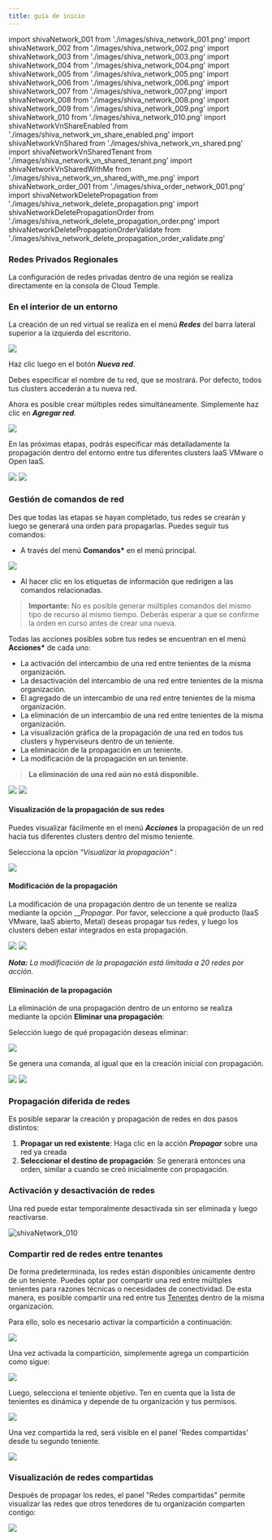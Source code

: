 ```yaml
---
title: guía de inicio
---
```


import shivaNetwork_001 from './images/shiva_network_001.png'
import shivaNetwork_002 from './images/shiva_network_002.png'
import shivaNetwork_003 from './images/shiva_network_003.png'
import shivaNetwork_004 from './images/shiva_network_004.png'
import shivaNetwork_005 from './images/shiva_network_005.png'
import shivaNetwork_006 from './images/shiva_network_006.png'
import shivaNetwork_007 from './images/shiva_network_007.png'
import shivaNetwork_008 from './images/shiva_network_008.png'
import shivaNetwork_009 from './images/shiva_network_009.png'
import shivaNetwork_010 from './images/shiva_network_010.png'
import shivaNetworkVnShareEnabled from './images/shiva_network_vn_share_enabled.png'
import shivaNetworkVnShared from './images/shiva_network_vn_shared.png'
import shivaNetworkVnSharedTenant from './images/shiva_network_vn_shared_tenant.png'
import shivaNetworkVnSharedWithMe from './images/shiva_network_vn_shared_with_me.png'
import shivaNetwork_order_001 from './images/shiva_order_network_001.png'
import shivaNetworkDeletePropagation from './images/shiva_network_delete_propagation.png'
import shivaNetworkDeletePropagationOrder from './images/shiva_network_delete_propagation_order.png'
import shivaNetworkDeletePropagationOrderValidate from './images/shiva_network_delete_propagation_order_validate.png'

### Redes Privados Regionales

La configuración de redes privadas dentro de una región se realiza directamente en la consola de Cloud Temple.

### En el interior de un entorno

La creación de un red virtual se realiza en el menú __*Redes*__ del barra lateral superior a la izquierda del escritorio.

<img src={shivaNetwork_001} />

Haz clic luego en el botón __*Nueva red*__.

Debes especificar el nombre de tu red, que se mostrará. Por defecto, todos tus clusters accederán a tu nueva red.

Ahora es posible crear múltiples redes simultáneamente. Simplemente haz clic en __*Agregar red*__.

<img src={shivaNetwork_002} />

En las próximas etapas, podrás especificar más detalladamente la propagación dentro del entorno entre tus diferentes clusters IaaS VMware o Open IaaS.

<div style={{display: 'flex', gap: '10px', alignItems: 'flex-start'}}>
  <img src={shivaNetwork_003} style={{flex: 1, maxWidth: '50%', height: 'auto', objectFit: 'contain'}} />
  <img src={shivaNetwork_004} style={{flex: 1, maxWidth: '50%', height: 'auto', objectFit: 'contain'}} />
</div>

### Gestión de comandos de red

Des que todas las etapas se hayan completado, tus redes se crearán y luego se generará una orden para propagarlas. Puedes seguir tus comandos:

- A través del menú __Comandos*__ en el menú principal.

<img src={shivaNetwork_order_001} />

- Al hacer clic en los etiquetas de información que redirigen a las comandos relacionadas.

> **Importante:** No es posible generar múltiples comandos del mismo tipo de recurso al mismo tiempo. Deberás esperar a que se confirme la orden en curso antes de crear una nueva.

Todas las acciones posibles sobre tus redes se encuentran en el menú __Acciones*__ de cada uno:

- La activación del intercambio de una red entre tenientes de la misma organización.
- La desactivación del intercambio de una red entre tenientes de la misma organización.
- El agregado de un intercambio de una red entre tenientes de la misma organización.
- La eliminación de un intercambio de una red entre tenientes de la misma organización.
- La visualización gráfica de la propagación de una red en todos tus clusters y hyperviseurs dentro de un teniente.
- La eliminación de la propagación en un teniente.
- La modificación de la propagación en un teniente.

> **La eliminación de una red aún no está disponible.**

<img src={shivaNetwork_005} />
<img src={shivaNetwork_006} />

#### Visualización de la propagación de sus redes

Puedes visualizar fácilmente en el menú __*Acciones*__ la propagación de un red hacia tus diferentes clusters dentro del mismo teniente.

Selecciona la opción *"Visualizar la propagación"* :

<img src={shivaNetwork_007} />

#### Modificación de la propagación

La modificación de una propagación dentro de un tenente se realiza mediante la opción __*Propagar*. Por favor, seleccione a qué producto (IaaS VMware, IaaS abierto, Metal) deseas propagar tus redes, y luego los clusters deben estar integrados en esta propagación.

<img src={shivaNetwork_008} />
<img src={shivaNetwork_009} />

__*Nota:*__ *La modificación de la propagación está limitada a 20 redes por acción.*

#### Eliminación de la propagación

La eliminación de una propagación dentro de un entorno se realiza mediante la opción __Eliminar una propagación__:

Selección luego de qué propagación deseas eliminar:

<img src={shivaNetworkDeletePropagation} />

Se genera una comanda, al igual que en la creación inicial con propagación.

<img src={shivaNetworkDeletePropagationOrder} />
<img src={shivaNetworkDeletePropagationOrderValidate} />

### Propagación diferida de redes

Es posible separar la creación y propagación de redes en dos pasos distintos:

1. **Propagar un red existente**: Haga clic en la acción __*Propagar*__ sobre una red ya creada
2. **Seleccionar el destino de propagación**: Se generará entonces una orden, similar a cuando se creó inicialmente con propagación.

### Activación y desactivación de redes

Una red puede estar temporalmente desactivada sin ser eliminada y luego reactivarse.

![shivaNetwork_010](https://user-images.githubusercontent.com/25836947/151612401-d1e0c8b6-a8f1-4e0b-9c7f-1a9e1d6e6e6d.png)

### Compartir red de redes entre tenantes

De forma predeterminada, los redes están disponibles únicamente dentro de un teniente. Puedes optar por compartir una red entre múltiples tenientes para razones técnicas o necesidades de conectividad. De esta manera, es posible compartir una red entre tus [Tenentes](console/iam/concepts.md#tenant) dentro de la misma organización.

Para ello, solo es necesario activar la compartición a continuación:

<img src={shivaNetworkVnShareEnabled} />

Una vez activada la compartición, simplemente agrega un compartición como sigue:

<img src={shivaNetworkVnShared} />

Luego, selecciona el teniente objetivo. Ten en cuenta que la lista de tenientes es dinámica y depende de tu organización y tus permisos.

<img src={shivaNetworkVnSharedTenant} />

Una vez compartida la red, será visible en el panel 'Redes compartidas' desde tu segundo teniente.

<img src={shivaNetworkVnSharedWithMe} />

### Visualización de redes compartidas

Después de propagar los redes, el panel "Redes compartidas" permite visualizar las redes que otros tenedores de tu organización comparten contigo:

<img src={shivaNetwork_007} />
